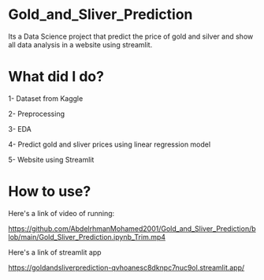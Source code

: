# Gold_and_Sliver_Prediction
Its a Data Science project that predict the price of gold and silver and show all data analysis in a website using streamlit.

# What did I do?

1- Dataset from Kaggle

2- Preprocessing

3- EDA

4- Predict gold and sliver prices using linear regression model

5- Website using Streamlit


# How to use?

Here's a link of video of running:

https://github.com/AbdelrhmanMohamed2001/Gold_and_Sliver_Prediction/blob/main/Gold_Sliver_Prediction.ipynb_Trim.mp4

Here's a link of streamlit app

https://goldandsliverprediction-qvhoanesc8dknpc7nuc9ol.streamlit.app/
